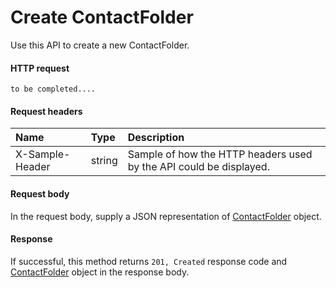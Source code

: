 # Create ContactFolder

Use this API to create a new ContactFolder.
#### HTTP request
```http
to be completed....
```
#### Request headers
| Name       | Type | Description|
|:---------------|:--------|:----------|
| X-Sample-Header  | string  | Sample of how the HTTP headers used by the API could be displayed.|

#### Request body
In the request body, supply a JSON representation of [ContactFolder]('../api/contactfolder.md') object.


#### Response
If successful, this method returns `201, Created` response code and [ContactFolder](../resources/contactfolder.md) object in the response body.
